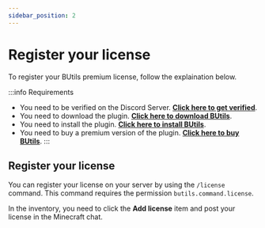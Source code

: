 ```yaml
---
sidebar_position: 2
---
```


# Register your license

To register your BUtils premium license, follow the explaination below.

:::info Requirements
- You need to be verified on the Discord Server. **[Click here to get verified](../discord/verification)**.
- You need to download the plugin. **[Click here to download BUtils](../discord/download)**.
- You need to install the plugin. **[Click here to install BUtils](install)**.
- You need to buy a premium version of the plugin. **[Click here to buy BUtils](../discord/shop)**.
:::

## Register your license

You can register your license on your server by using the `/license` command.
This command requires the permission `butils.command.license`. 

In the inventory, you need to click the **Add license** item and post your license in the Minecraft chat.